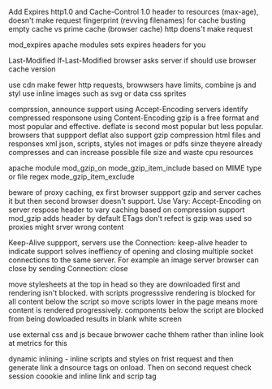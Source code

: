 Add Expires http1.0 and Cache-Control 1.0 header to resources (max-age), doesn't make request
fingerprint (revving filenames) for cache busting
empty cache vs prime cache (browser cache) http doens't make request

mod_expires apache modules sets expires headers for you

Last-Modified
If-Last-Modified
browser asks server if should use browser cache version

use cdn
make fewer http requests, browwsers have limits, combine js and styl
use inline images such as svg or data
css sprites

comprssion, announce support using Accept-Encoding
servers identify compressed responsone using Content-Encoding
gzip is a free format and most popular and effective.
deflate is second most popular  but less popular.
browsers that suppport deflat also support gzip
compression html files and responses xml json, scripts, styles
not images or pdfs sinze theyere already compresses and can increase possible file size and waste cpu resources

apache module
mod_gzip_on
mode_gzip_item_include based on MIME type or file regex
mode_gzip_item_exclude

beware of proxy caching, ex first browser suppport gzip and server caches it but then second browser doesn't support.
Use Vary: Accept-Encoding on server respose header to vary caching based on compression support
mod_gzip adds header by default
ETags don't refect is gzip was used so proxies might srver wrong content

Keep-Alive suppport,
servers use the Connection: keep-alive header to indicate support
solves ineffiency of opening and closing multiple socket connections to the same server. For example an image server
browser can close by sending Connection: close

move stylesheets at the top in head so they are downloaded first and rendering isn't blocked.
with scripts progresssive rendering is blocked for all content below the script so move scripts lower in the page means more content is rendered progressively.
components below the script are blocked from being dowloaded
results in blank white screen

use external css and js becaue brwower cache thhem rather than inline
look at metrics for this

dynamic inlining - inline scripts and styles on frist request and then generate link a dnsource tags on onload. Then on second request check session coookie and inline link and scrip tag
